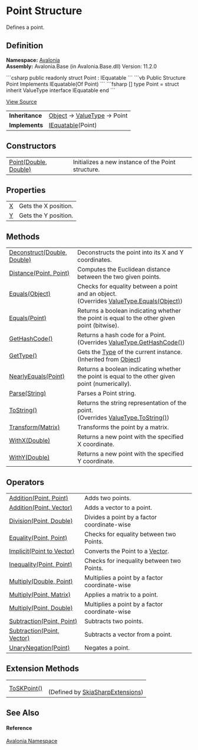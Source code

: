 # Point Structure


Defines a point.



## Definition
**Namespace:** <a href="N_Avalonia">Avalonia</a>  
**Assembly:** Avalonia.Base (in Avalonia.Base.dll) Version: 11.2.0

<Tabs groupId="api-code-preview">
<TabItem value="csharp" label="C#">
```csharp
public readonly struct Point : IEquatable<Point>
```
</TabItem>
<TabItem value="vb" label="VB">
```vb
Public Structure Point
	Implements IEquatable(Of Point)
```
</TabItem>
<TabItem value="fsharp" label="F#">
```fsharp
[<SealedAttribute>]
type Point = 
    struct
        inherit ValueType
        interface IEquatable<Point>
    end
```
</TabItem>
</Tabs>



<a href="https://github.com/AvaloniaUI/Avalonia/tree/master/src/Avalonia.Base/Point.cs" title="View the source code">View Source</a>

<table>
<tr><td><strong>Inheritance</strong></td><td><a href="https://learn.microsoft.com/dotnet/api/system.object" target="_blank" rel="noopener noreferrer">Object</a>  →  <a href="https://learn.microsoft.com/dotnet/api/system.valuetype" target="_blank" rel="noopener noreferrer">ValueType</a>  →  Point</td></tr>
<tr><td><strong>Implements</strong></td><td><a href="https://learn.microsoft.com/dotnet/api/system.iequatable-1" target="_blank" rel="noopener noreferrer">IEquatable</a>(Point)</td></tr>
</table>



## Constructors
<table>
<tr>
<td><a href="M_Avalonia_Point__ctor">Point(Double, Double)</a></td>
<td>Initializes a new instance of the Point structure.</td>
</tr>
</table>

## Properties
<table>
<tr>
<td><a href="P_Avalonia_Point_X">X</a></td>
<td>Gets the X position.</td>
</tr>
<tr>
<td><a href="P_Avalonia_Point_Y">Y</a></td>
<td>Gets the Y position.</td>
</tr>
</table>

## Methods
<table>
<tr>
<td><a href="M_Avalonia_Point_Deconstruct">Deconstruct(Double, Double)</a></td>
<td>Deconstructs the point into its X and Y coordinates.</td>
</tr>
<tr>
<td><a href="M_Avalonia_Point_Distance">Distance(Point, Point)</a></td>
<td>Computes the Euclidean distance between the two given points.</td>
</tr>
<tr>
<td><a href="M_Avalonia_Point_Equals_1">Equals(Object)</a></td>
<td>Checks for equality between a point and an object.<br />(Overrides <a href="https://learn.microsoft.com/dotnet/api/system.valuetype.equals" target="_blank" rel="noopener noreferrer">ValueType.Equals(Object)</a>)</td>
</tr>
<tr>
<td><a href="M_Avalonia_Point_Equals">Equals(Point)</a></td>
<td>Returns a boolean indicating whether the point is equal to the other given point (bitwise).</td>
</tr>
<tr>
<td><a href="M_Avalonia_Point_GetHashCode">GetHashCode()</a></td>
<td>Returns a hash code for a Point.<br />(Overrides <a href="https://learn.microsoft.com/dotnet/api/system.valuetype.gethashcode" target="_blank" rel="noopener noreferrer">ValueType.GetHashCode()</a>)</td>
</tr>
<tr>
<td><a href="https://learn.microsoft.com/dotnet/api/system.object.gettype" target="_blank" rel="noopener noreferrer">GetType()</a></td>
<td>Gets the <a href="https://learn.microsoft.com/dotnet/api/system.type" target="_blank" rel="noopener noreferrer">Type</a> of the current instance.<br />(Inherited from <a href="https://learn.microsoft.com/dotnet/api/system.object" target="_blank" rel="noopener noreferrer">Object</a>)</td>
</tr>
<tr>
<td><a href="M_Avalonia_Point_NearlyEquals">NearlyEquals(Point)</a></td>
<td>Returns a boolean indicating whether the point is equal to the other given point (numerically).</td>
</tr>
<tr>
<td><a href="M_Avalonia_Point_Parse">Parse(String)</a></td>
<td>Parses a Point string.</td>
</tr>
<tr>
<td><a href="M_Avalonia_Point_ToString">ToString()</a></td>
<td>Returns the string representation of the point.<br />(Overrides <a href="https://learn.microsoft.com/dotnet/api/system.valuetype.tostring" target="_blank" rel="noopener noreferrer">ValueType.ToString()</a>)</td>
</tr>
<tr>
<td><a href="M_Avalonia_Point_Transform">Transform(Matrix)</a></td>
<td>Transforms the point by a matrix.</td>
</tr>
<tr>
<td><a href="M_Avalonia_Point_WithX">WithX(Double)</a></td>
<td>Returns a new point with the specified X coordinate.</td>
</tr>
<tr>
<td><a href="M_Avalonia_Point_WithY">WithY(Double)</a></td>
<td>Returns a new point with the specified Y coordinate.</td>
</tr>
</table>

## Operators
<table>
<tr>
<td><a href="M_Avalonia_Point_op_Addition">Addition(Point, Point)</a></td>
<td>Adds two points.</td>
</tr>
<tr>
<td><a href="M_Avalonia_Point_op_Addition_1">Addition(Point, Vector)</a></td>
<td>Adds a vector to a point.</td>
</tr>
<tr>
<td><a href="M_Avalonia_Point_op_Division">Division(Point, Double)</a></td>
<td>Divides a point by a factor coordinate-wise</td>
</tr>
<tr>
<td><a href="M_Avalonia_Point_op_Equality">Equality(Point, Point)</a></td>
<td>Checks for equality between two Points.</td>
</tr>
<tr>
<td><a href="M_Avalonia_Point_op_Implicit">Implicit(Point to Vector)</a></td>
<td>Converts the Point to a <a href="T_Avalonia_Vector">Vector</a>.</td>
</tr>
<tr>
<td><a href="M_Avalonia_Point_op_Inequality">Inequality(Point, Point)</a></td>
<td>Checks for inequality between two Points.</td>
</tr>
<tr>
<td><a href="M_Avalonia_Point_op_Multiply_2">Multiply(Double, Point)</a></td>
<td>Multiplies a point by a factor coordinate-wise</td>
</tr>
<tr>
<td><a href="M_Avalonia_Point_op_Multiply">Multiply(Point, Matrix)</a></td>
<td>Applies a matrix to a point.</td>
</tr>
<tr>
<td><a href="M_Avalonia_Point_op_Multiply_1">Multiply(Point, Double)</a></td>
<td>Multiplies a point by a factor coordinate-wise</td>
</tr>
<tr>
<td><a href="M_Avalonia_Point_op_Subtraction">Subtraction(Point, Point)</a></td>
<td>Subtracts two points.</td>
</tr>
<tr>
<td><a href="M_Avalonia_Point_op_Subtraction_1">Subtraction(Point, Vector)</a></td>
<td>Subtracts a vector from a point.</td>
</tr>
<tr>
<td><a href="M_Avalonia_Point_op_UnaryNegation">UnaryNegation(Point)</a></td>
<td>Negates a point.</td>
</tr>
</table>

## Extension Methods
<table>
<tr>
<td><a href="M_Avalonia_Skia_SkiaSharpExtensions_ToSKPoint">ToSKPoint()</a></td>
<td><br />(Defined by <a href="T_Avalonia_Skia_SkiaSharpExtensions">SkiaSharpExtensions</a>)</td>
</tr>
</table>

## See Also


#### Reference
<a href="N_Avalonia">Avalonia Namespace</a>  

